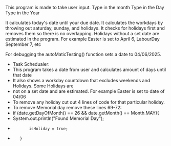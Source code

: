 This program is made to take user input. 
Type in the month
Type in the Day
Type in the Year

It calculates today's date until your due date.
It calculates the workdays by throwing out saturday, sunday, and holidays.
It checks for holidays first and removes them so there is no overlapping.
Holidays without a set date are estimated in the program. For example Easter is set to April 6, LabourDay September 7, etc


For debugging the autoMaticTesting() function sets a date to 04/06/2025.

* Task Schedualer:
* This program takes a date from user and calculates amount of days until that date
* It also shows a workday countdown that excludes weekends and Holidays. Some Holidays are
* not on a set date and are estimated. For example Easter is set to date of 04/06
* To remove any holiday cut out 4 lines of code for that particular holiday.
* To remove Memorial day remove these lines 69-72:
*  if (date.getDayOfMonth() == 26 && date.getMonth() == Month.MAY){
*    System.out.println("Found Memorial Day");
*            isHoliday = true;
*        }
